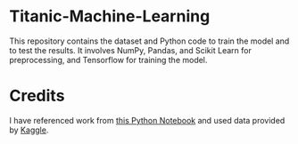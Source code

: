 # Titanic-Machine-Learning
This repository contains the dataset and Python code to train the model and to test the results. It involves NumPy, Pandas, and Scikit Learn for preprocessing, and Tensorflow for training the model. 

# Credits
I have referenced work from [this Python Notebook](https://www.kaggle.com/linxinzhe/tensorflow-deep-learning-to-solve-titanic) and used data provided by [Kaggle](https://www.kaggle.com/c/titanic).
